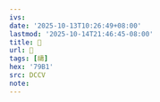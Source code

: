 ```yaml
---
ivs:
date: '2025-10-13T10:26:49+08:00'
lastmod: '2025-10-14T21:46:45-08:00'
title: 􀾙
url: 􀾙
tags: [禱]
hex: '79B1'
src: DCCV
note:
---
```

